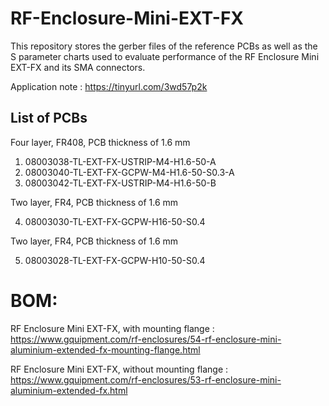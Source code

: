 # RF-Enclosure-Mini-EXT-FX

This repository stores the gerber files of the reference PCBs as well as the S parameter charts used to evaluate performance
of the RF Enclosure Mini EXT-FX and its SMA connectors.

Application note : <https://tinyurl.com/3wd57p2k>

## List of PCBs

Four layer, FR408, PCB thickness of 1.6 mm
1. 08003038-TL-EXT-FX-USTRIP-M4-H1.6-50-A
2. 08003040-TL-EXT-FX-GCPW-M4-H1.6-50-S0.3-A
3. 08003042-TL-EXT-FX-USTRIP-M4-H1.6-50-B

Two layer, FR4, PCB thickness of 1.6 mm

4. 08003030-TL-EXT-FX-GCPW-H16-50-S0.4

Two layer, FR4, PCB thickness of 1.6 mm

5. 08003028-TL-EXT-FX-GCPW-H10-50-S0.4

# BOM:
RF Enclosure Mini EXT-FX, with mounting flange : https://www.gquipment.com/rf-enclosures/54-rf-enclosure-mini-aluminium-extended-fx-mounting-flange.html

RF Enclosure Mini EXT-FX, without mounting flange : https://www.gquipment.com/rf-enclosures/53-rf-enclosure-mini-aluminium-extended-fx.html

